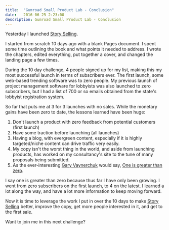 ```yaml
---
title:  "Gumroad Small Product Lab - Conclusion"
date:   2016-06-25 2:23:00
description: Gumroad Small Product Lab - Conclusion
---
```


Yesterday I launched <a href="http://alexmarcy.com/storyselling.html">Story Selling</a>.

I started from scratch 10 days ago with a blank Pages document. I spent some time outlining the book and what points it needed to address. I wrote the chapters, edited everything, put together a cover, and changed the landing page a few times.

During the 10 day challenge, 4 people signed up for my list, making this my most successful launch in terms of subscribers ever. The first launch, some web-based trending software was to zero people. My previous launch of project management software for lobbyists was also launched to zero subscribers, but I had a list of 700 or so emails obtained from the state's lobbyist registration system.

So far that puts me at 3 for 3 launches with no sales. While the monetary gains have been zero to date, the lessons learned have been huge:

<ol>
	<li>Don't launch a product with zero feedback from potential customers (first launch)</li>
	<li>Have some traction before launching (all launches)</li>
	<li>Having a blog, with evergreen content, especially if it is highly targeted/niche content can drive traffic very easily.</li>
	<li>My copy isn't the worst thing in the world, and aside from launching products, has worked on my consultancy's site to the tune of many proposals being submitted.</li>
	<li>As the ever-interesting <a href="http://www.garyvaynerchuk.com">Gary Vaynerchuk</a> would say, <a href="https://www.youtube.com/watch?v=4fsYWXrGGcE">One is greater than zero</a>.</li>
</ol>

I say one is greater than zero because thus far I have only been growing. I went from zero subscribers on the first launch, to 4 on the latest. I learned a lot along the way, and have a lot more information to keep moving forward.

Now it is time to leverage the work I put in over the 10 days to make <a href="http://alexmarcy.com/storyselling.html">Story Selling</a> better, improve the copy, get more people interested in it, and get to the first sale.

Want to join me in this next challenge? 